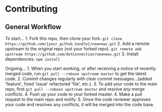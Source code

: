 # Contributing

## General Workflow

  To start...
    1. Fork this repo, then clone your fork. `git clone https://github.com/{your_github_handle}/newnews.git`
    2. Add a remote upstream to the original repo (not your forked repo). `git remote add upstream https://github.com/dotConnection/newnews.git`
    3. Install dependencies. `npm install` 

  Ongoing...
    1. When you start working, or after receiving a notice of recently merged code, run `git pull --rebase upstream master` to get the latest code.
    2. Commit changes regularly with clear commit messages...(added 'feature', fixed 'issue' refactored 'file', etc.).
    3. To add your code to the main repo, first `git pull --rebase upstream master` and resolve any merge conflicts. 
    4. Push up your code to your forked master. 
    4. Make a pull request to the main repo and notify.
    5. Once the code reviewer approves your code and resolves any conflicts, it will be merged into the code base. 

            